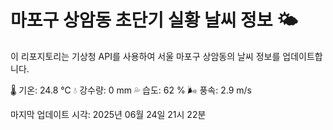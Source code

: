 
# 마포구 상암동 초단기 실황 날씨 정보 🌤️

이 리포지토리는 기상청 API를 사용하여 서울 마포구 상암동의 날씨 정보를 업데이트합니다. 

🌡️ 기온: 24.8 ℃
💧 강수량: 0 mm
💦 습도: 62 %
🌬️ 풍속: 2.9 m/s

마지막 업데이트 시각: 2025년 06월 24일 21시 22분    
